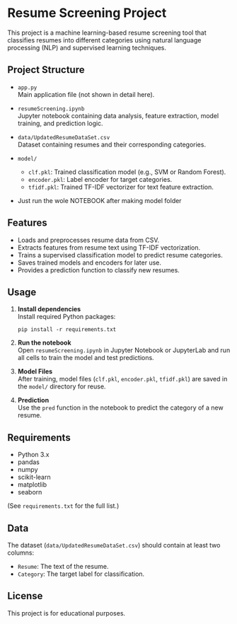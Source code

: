 # Resume Screening Project

This project is a machine learning-based resume screening tool that classifies resumes into different categories using natural language processing (NLP) and supervised learning techniques.

## Project Structure

- `app.py`  
  Main application file (not shown in detail here).

- `resumeScreening.ipynb`  
  Jupyter notebook containing data analysis, feature extraction, model training, and prediction logic.

- `data/UpdatedResumeDataSet.csv`  
  Dataset containing resumes and their corresponding categories.

- `model/`  
  - `clf.pkl`: Trained classification model (e.g., SVM or Random Forest).
  - `encoder.pkl`: Label encoder for target categories.
  - `tfidf.pkl`: Trained TF-IDF vectorizer for text feature extraction.
- Just run  the wole NOTEBOOK after making model folder
## Features

- Loads and preprocesses resume data from CSV.
- Extracts features from resume text using TF-IDF vectorization.
- Trains a supervised classification model to predict resume categories.
- Saves trained models and encoders for later use.
- Provides a prediction function to classify new resumes.

## Usage

1. **Install dependencies**  
   Install required Python packages:
   ```
   pip install -r requirements.txt
   ```

2. **Run the notebook**  
   Open `resumeScreening.ipynb` in Jupyter Notebook or JupyterLab and run all cells to train the model and test predictions.

3. **Model Files**  
   After training, model files (`clf.pkl`, `encoder.pkl`, `tfidf.pkl`) are saved in the `model/` directory for reuse.

4. **Prediction**  
   Use the `pred` function in the notebook to predict the category of a new resume.

## Requirements

- Python 3.x
- pandas
- numpy
- scikit-learn
- matplotlib
- seaborn

(See `requirements.txt` for the full list.)

## Data

The dataset (`data/UpdatedResumeDataSet.csv`) should contain at least two columns:
- `Resume`: The text of the resume.
- `Category`: The target label for classification.

## License

This project is for educational purposes.
